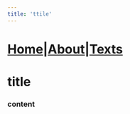 ```yaml
---
title: 'ttile'
---
```

# [Home](https://ga0wei.github.io/)|[About](about)|[Texts](allTexts)
#  title

### content


